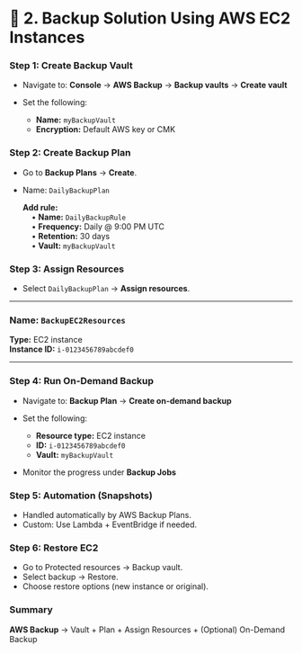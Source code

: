 # 🔹 2. Backup Solution Using AWS EC2 Instances

### Step 1: Create Backup Vault
- Navigate to: **Console** → **AWS Backup** → **Backup vaults** → **Create vault**

- Set the following:
  - **Name:** `myBackupVault`
  - **Encryption:** Default AWS key or CMK

### Step 2: Create Backup Plan
- Go to **Backup Plans** → **Create**.
- Name: `DailyBackupPlan`
  
  **Add rule:**  
  &nbsp;&nbsp;&nbsp;&nbsp;• **Name:** `DailyBackupRule`  
  &nbsp;&nbsp;&nbsp;&nbsp;• **Frequency:** Daily @ 9:00 PM UTC  
  &nbsp;&nbsp;&nbsp;&nbsp;• **Retention:** 30 days  
  &nbsp;&nbsp;&nbsp;&nbsp;• **Vault:** `myBackupVault`

### Step 3: Assign Resources

- Select `DailyBackupPlan` → **Assign resources**.

---

### Name: `BackupEC2Resources`  
**Type:** EC2 instance  
**Instance ID:** `i-0123456789abcdef0`

---
### Step 4: Run On-Demand Backup

- Navigate to: **Backup Plan** → **Create on-demand backup**
- Set the following:
  - **Resource type:** EC2 instance  
  - **ID:** `i-0123456789abcdef0`  
  - **Vault:** `myBackupVault`
  
- Monitor the progress under **Backup Jobs**

### Step 5: Automation (Snapshots)
- Handled automatically by AWS Backup Plans.
- Custom: Use Lambda + EventBridge if needed.

### Step 6: Restore EC2
- Go to Protected resources → Backup vault.
- Select backup → Restore.
- Choose restore options (new instance or original).

### Summary
**AWS Backup** → Vault + Plan + Assign Resources + (Optional) On-Demand Backup

